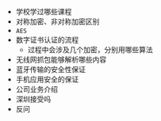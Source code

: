 - 学校学过哪些课程
- 对称加密、非对称加密区别
- `AES`
- 数字证书认证的流程
  - 过程中会涉及几个加密，分别用哪些算法
- 无线网抓包能够解析哪些内容
- 蓝牙传输的安全性保证
- 手机应用安全的保证
- 公司业务介绍
- 深圳接受吗
- 反问